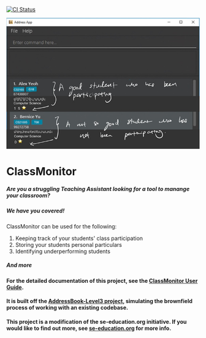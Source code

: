 [![CI Status](https://github.com/AY2324S2-CS2103T-F13-4/tp/workflows/Java%20CI/badge.svg)](https://github.com/AY2324S2-CS2103T-F13-4/tp/actions)

![Ui](docs/images/Ui.png)

# **ClassMonitor** <br>

##### Are you a struggling Teaching Assistant looking for a tool to manange your classroom?

##### We have you covered!

ClassMonitor can be used for the following: <br>
1) Keeping track of your students' class participation
2) Storing your students personal particulars
3) Identifying underperforming students 
 
##### _And more_

#### For the detailed documentation of this project, see the **[ClassMonitor User Guide](https://nus-cs2103-ay2324s2.github.io/tp/UserGuide.html)**. 
#### It is built off the [AddressBook-Level3 project](https://github.com/nus-cs2103-AY2324S2/tp), simulating the brownfield process of working with an existing codebase.
#### This project is a modification of **the se-education.org** initiative. If you would like to find out more, see [se-education.org](https://se-education.org#https://se-education.org/#contributing) for more info.
